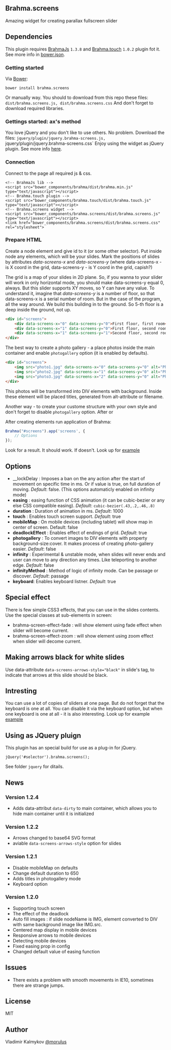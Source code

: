 Brahma.screens
--
Amazing widget for creating parallax fullscreen slider


## Dependencies
This plugin requires [BrahmaJs](http://github.com/morulus/brahma/) `1.3.8` and [Brahma.touch](http://github.com/morulus/brahma.touch/) `1.0.2` plugin fot it. See more info in [bower.json](https://github.com/morulus/brahma.screens/blob/gh-pages/bower.json).

### Getting started
Via [Bower](http://bower.io/):
```shell
bower install brahma.screens
```

Or manually way. 
You should to download from this repo these files:
`dist/brahma.screens.js, dist/brahma.screens.css`
And don't forget to download required libraries.

### Gettings started: ax's method
You love jQuery and you don't like to use others. No problem.
Download the files:
`jquery/plugin/jquery.brahma-screens.js, `jquery/plugin/jquery.brahma-screens.css`
Enjoy using the widget as jQuery plugin. See more info [here](#using-as-jquery-plugin).

### Connection
Connect to the page all required js & css.
```
<!-- BrahmaJs lib -->
<script src="bower_components/brahma/dist/brahma.min.js" type="text/javascript"></script>
<!-- Brahma.touch plugin -->
<script src="bower_components/brahma.touch/dist/brahma.touch.js" type="text/javascript"></script>
<!-- Brahma.screens widget -->
<script src="bower_components/brahma.screens/dist/brahma.screens.js" type="text/javascript"></script>
<link href="bower_components/brahma.screens/dist/brahma.screens.css" rel="stylesheet">
```

### Prepare HTML
Create a node element and give id to it (or some other selector). Put inside node any elements, which will be your slides. 
Mark the positions of slides by attributes _data-screens-x_ and _data-screens-y_ (where data-screens-x - is X coord in the grid, data-screens-y - is Y coord in the grid, capish?)

The grid is a map of your slides in 2D plane. So, if you wanna to your slider will work in only horizontal mode, you should make data-screens-y equal 0, always. But this slider supports XY moves, so Y can have any value. To understand it, imagine that _data-screens-y_ is a number of floor, so that data-screens-x is a serial number of room. But in the case of the program, all the way around. We build this building in to the ground. So 5-th floor is a deep inside the ground, not up.
```html
<div id="screens">
	<div data-screens-x="0" data-screens-y="0">First floor, first room</div>
	<div data-screens-x="1" data-screens-y="0">First floor, second room</div>
	<div data-screens-x="1" data-screens-y="1">Second floor, second room</div>
</div>
```

The best way to create a photo gallery - a place photos inside the main container and enable `photogallery` option (it is enabled by defaults). 
```html
<div id="screens">
	<img src="photo1.jpg" data-screens-x="0" data-screens-y="0" alt="Photo 1" />
	<img src="photo2.jpg" data-screens-x="1" data-screens-y="0" alt="Photo 2" />
	<img src="photo3.jpg" data-screens-x="2" data-screens-y="0" alt="Photo 3" />
</div>
```
This photos will be transformed into DIV elements with background. Inside these element will be placed titles, generated from alt-attribute or filename.

Another way - to create your custome structure with your own style and don't forget to disable `photogallery` option. After or 

After creating elements run application of Brahma:
```javascript
Brahma("#screens").app('screens', {
	// Options
});
```

Look for a result. It should work.
If doesn't. Look up for [example](http://morulus.github.io/brahma.screens/)

## Options
- __lockDelay : Imposes a ban on the any action after the start of movement on specific time in ms. Or if value is true, on full duration of moving. _Default_: false. (This options automaticly enabled on infinity mode)
- __easing__ : easing function of CSS animation (it can be cubic-bezier or any else CSS compatible easing). _Default_: `cubic-bezier(.43,.2,.46,.8)`
- __duration__ : Duration of animation in ms. _Default_: 1000
- __touch__ : Enables touch screen support. _Default_: true
- __mobileMap__ : On mobile devices (including tablet) will show map in center of screen. Default: false
- __deadlockEffect__ : Enables effect of endings of grid. _Default_: true
- __photogallery__ : To convert images to DIV elements with property background-size:cover. It makes process of creating photo-gallery easier. _Default_: false
- __infinity__ : Experimental & unstable mode, when slides will never ends and user can move to any direction any times. Like teleporting to another edge. _Default_: false
- __infinityMethod__ : Method of logic of infinity mode. Can be passage or discover. _Default_: passage
- __keyboard__: Enables keyboard listner. _Default_: true

## Special effect
There is few simple CSS3 effects, that you can use in the slides contents. Use the special classes at sub-elements in screen:
- brahma-screen-effect-fade : will show element using fade effect when slider will become current.
- brahma-screen-effect-zoom : will show element using zoom effect when slider will decome current.

## Making arrows black for white slides
Use data-attribute `data-screens-arrows-style="black"` in slide's tag, to indicate that  arrows at this slide should be black.

## Intresting
You can use a lot of copies of sliders at one page. But do not forget that the keyboard is one at all. You can disable it via the keyboard option, but when one keyboard is one at all - it is also interesting. Look up for example [example](http://morulus.github.io/brahma.screens/several.html)

## Using as JQuery pluign
This plugin has an special build for use as a plug-in for jQuery.
```javasript
jQuery('#selector').brahma.screens();
```
See folder `jquery` for ditails.

## News
### Version 1.2.4
- Adds data-attribut `data-dirty` to main container, which allows you to hide main container until it is initialized 

### Version 1.2.2
- Arrows changed to base64 SVG format
- aviable `data-screens-arrows-style` option for slides

### Version 1.2.1
- Disable mobileMap on defaults
- Change default duration to 650
- Adds titles in photogallery mode
- Keyboard option

### Version 1.2.0
- Supporting touch screen
- The effect of the deadlock
- Auto fill images : if slide nodeName is IMG, element converted to DIV with same background image like IMG.src.
- Centered map display in mobile devices
- Responsive arrows to mobile devices
- Detecting mobile devices
- Fixed easing prop in config
- Changed default value of easing function

## Issues
- There exists a problem with smooth movements in IE10, sometimes there are strange jumps.

## License
MIT

## Author
Vladimir Kalmykov [@morulus](https://github.com/morulus/)


